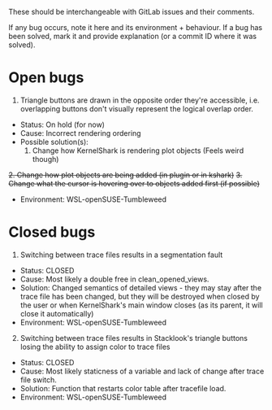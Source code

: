 <!-- I could use something more robust, but this will do. -->

These should be interchangeable with GitLab issues and their comments.

If any bug occurs, note it here and its environment + behaviour.
If a bug has been solved, mark it and provide explanation (or a commit ID where it was solved).

# Open bugs

1. Triangle buttons are drawn in the opposite order they're accessible, i.e.
   overlapping buttons don't visually represent the logical overlap order.

- Status: On hold (for now)
- Cause: Incorrect rendering ordering
- Possible solution(s):
  1. Change how KernelShark is rendering plot objects (Feels weird though)

~~2. Change how plot objects are being added (in plugin or in kshark)~~
~~3. Change what the cursor is hovering over to objects added first (if possible)~~

- Environment: WSL-openSUSE-Tumbleweed

# Closed bugs

1. Switching between trace files results in a segmentation fault

- Status: CLOSED
- Cause: Most likely a double free in clean_opened_views.
- Solution: Changed semantics of detailed views - they may
  stay after the trace file has been changed, but they will
  be destroyed when closed by the user or when KernelShark's
  main window closes (as its parent, it will close it
  automatically)
- Environment: WSL-openSUSE-Tumbleweed

2. Switching between trace files results in Stacklook's triangle buttons
   losing the ability to assign color to trace files

- Status: CLOSED
- Cause: Most likely staticness of a variable and lack of change
  after trace file switch.
- Solution: Function that restarts color table after tracefile load.
- Environment: WSL-openSUSE-Tumbleweed
